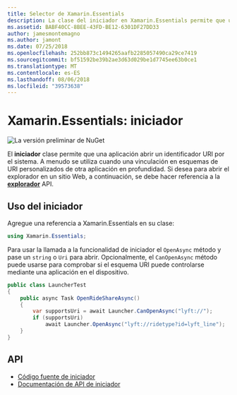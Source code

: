 ```yaml
---
title: Selector de Xamarin.Essentials
description: La clase del iniciador en Xamarin.Essentials permite que una aplicación abrir un identificador URI por el sistema.
ms.assetid: BABF40CC-8BEE-43FD-BE12-6301DF27DD33
author: jamesmontemagno
ms.author: jamont
ms.date: 07/25/2018
ms.openlocfilehash: 252bb873c1494265aafb2285057490ca29ce7419
ms.sourcegitcommit: bf51592be39b2ae3d63d029be1d7745ee63b0ce1
ms.translationtype: MT
ms.contentlocale: es-ES
ms.lasthandoff: 08/06/2018
ms.locfileid: "39573638"
---
```

# <a name="xamarinessentials-launcher"></a>Xamarin.Essentials: iniciador

![La versión preliminar de NuGet](~/media/shared/pre-release.png)

El **iniciador** clase permite que una aplicación abrir un identificador URI por el sistema. A menudo se utiliza cuando una vinculación en esquemas de URI personalizados de otra aplicación en profundidad. Si desea para abrir el explorador en un sitio Web, a continuación, se debe hacer referencia a la **[explorador](open-browser.md)** API.

## <a name="using-launcher"></a>Uso del iniciador

Agregue una referencia a Xamarin.Essentials en su clase:

```csharp
using Xamarin.Essentials;
```

Para usar la llamada a la funcionalidad de iniciador el `OpenAsync` método y pase un `string` o `Uri` para abrir. Opcionalmente, el `CanOpenAsync` método puede usarse para comprobar si el esquema URI puede controlarse mediante una aplicación en el dispositivo.

```csharp
public class LauncherTest
{
    public async Task OpenRideShareAsync()
    {
        var supportsUri = await Launcher.CanOpenAsync("lyft://");
        if (supportsUri)
            await Launcher.OpenAsync("lyft://ridetype?id=lyft_line");
    }
}
```

## <a name="api"></a>API

- [Código fuente de iniciador](https://github.com/xamarin/Essentials/tree/master/Xamarin.Essentials/Launcher)
- [Documentación de API de iniciador](xref:Xamarin.Essentials.Launcher)
